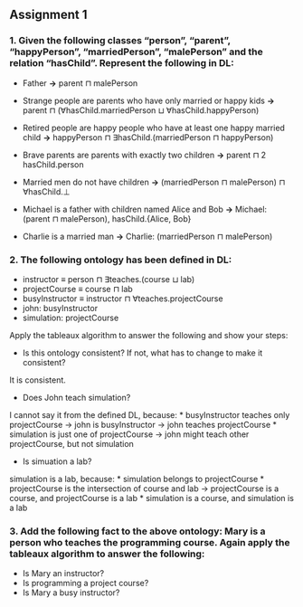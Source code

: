 ## Assignment 1

### 1. Given the following classes “person”, “parent”, “happyPerson”, “marriedPerson”, “malePerson” and the relation “hasChild”. Represent the following in DL:

* Father **->** parent ⊓ malePerson

* Strange people are parents who have only married or happy kids **->** parent ⊓ (∀hasChild.marriedPerson ⊔ ∀hasChild.happyPerson)

* Retired people are happy people who have at least one happy married child **->** happyPerson ⊓ ∃hasChild.(marriedPerson ⊓ happyPerson)

* Brave parents are parents with exactly two children **->** parent ⊓ 2 hasChild.person

* Married men do not have children **->** (marriedPerson ⊓ malePerson) ⊓ ∀hasChild.⊥

* Michael is a father with children named Alice and Bob **->** Michael: (parent ⊓ malePerson), hasChild.{Alice, Bob}

* Charlie is a married man **->** Charlie: (marriedPerson ⊓ malePerson)


### 2. The following ontology has been defined in DL:

* instructor ≡ person ⊓ ∃teaches.(course ⊔ lab)
* projectCourse ≡ course ⊓ lab
* busyInstructor ≡ instructor ⊓ ∀teaches.projectCourse
* john: busyInstructor
* simulation: projectCourse

Apply the tableaux algorithm to answer the following and show your steps:

* Is this ontology consistent? If not, what has to change to make it consistent?

It is consistent.

* Does John teach simulation?

I cannot say it from the defined DL, because:
	* busyInstructor teaches only projectCourse -> john is busyInstructor -> john teaches projectCourse
	* simulation is just one of projectCourse -> john might teach other projectCourse, but not simulation

* Is simuation a lab?

simulation is a lab, because:
	* simulation belongs to projectCourse
	* projectCourse is the intersection of course and lab -> projectCourse is a course, and projectCourse is a lab
	* simulation is a course, and simulation is a lab


### 3. Add the following fact to the above ontology: Mary is a person who teaches the programming course. Again apply the tableaux algorithm to answer the following:

* Is Mary an instructor?
* Is programming a project course?
* Is Mary a busy instructor?


